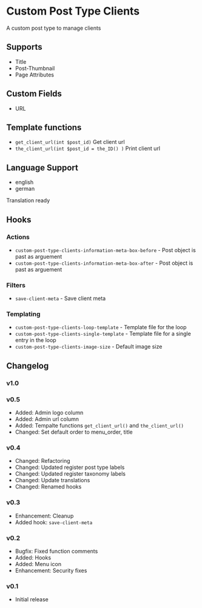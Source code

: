 # Custom Post Type Clients

A custom post type to manage clients

## Supports

* Title
* Post-Thumbnail
* Page Attributes

## Custom Fields

* URL

## Template functions

* `get_client_url(int $post_id)` Get client url
* `the_client_url(int $post_id = the_ID() )` Print client url

## Language Support

* english
* german

Translation ready

## Hooks

### Actions

* `custom-post-type-clients-information-meta-box-before` - Post object is past as arguement
* `custom-post-type-clients-information-meta-box-after` - Post object is past as arguement

### Filters

* `save-client-meta` - Save client meta

### Templating

* `custom-post-type-clients-loop-template` - Template file for the loop
* `custom-post-type-clients-single-template` - Template file for a single entry in the loop
* `custom-post-type-clients-image-size` - Default image size

## Changelog

### v1.0

### v0.5

* Added: Admin logo column
* Added: Admin url column
* Added: Tempalte functions `get_client_url()` and `the_client_url()`
* Changed: Set default order to menu_order, title

### v0.4

* Changed: Refactoring
* Changed: Updated register post type labels
* Changed: Updated register taxonomy labels
* Changed: Update translations
* Changed: Renamed hooks

### v0.3

* Enhancement: Cleanup
* Added hook: `save-client-meta`

### v0.2

* Bugfix: Fixed function comments
* Added: Hooks
* Added: Menu icon
* Enhancement: Security fixes

### v0.1

* Initial release
